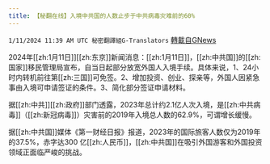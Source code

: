```yaml
---
title: 【秘翻在线】入境中共国的人数止步于中共病毒灾难前的60%
---
```

`1/11/2024 11:39 AM UTC 秘密翻譯組G-Translators` [轉載自GNews](https://gnews.org/articles/2208553)

2024年[[zh:1月11日]][[zh:东京]]新闻消息：[[zh:1月11日]]，[[zh:中共国]]的[[zh:国家]]移民管理局宣布，自当日起部分放宽外国人入境手续。具体来说，1、24小时内转机前往第[[zh:三国]]可免签。2、增加投资、创业、探亲等，外国人因紧急事由入境可申请签证的条件。3、简化部分签证申请材料。

据[[zh:中共]][[zh:政府]]部门透露，2023年总计约2.1亿人次入境，是[[zh:中共病毒]]（[[zh:新冠病毒]]）灾害前的2019年入境总人数的62.9%，可谓增长缓慢。

据[[zh:中共国]]媒体《第一财经日报》报道，2023年的国际旅客人数仅为2019年的37.5%，赤字达300 亿[[zh:人民币]]，[[zh:中共国]]在吸引外国游客和外国投资领域正面临严峻的挑战。
